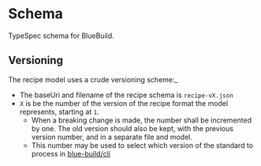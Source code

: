 # Schema

TypeSpec schema for BlueBuild.

## Versioning

The recipe model uses a crude versioning scheme:_
- The baseUri and filename of the recipe schema is `recipe-vX.json`
- `X` is be the number of the version of the recipe format the model represents, starting at `1`.
    - When a breaking change is made, the number shall be incremented by one. The old version should also be kept, with the previous version number, and in a separate file and model. 
    - This number may be used to select which version of the standard to process in [blue-build/cli](https://github.com/blue-build/cli/)